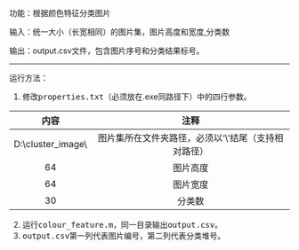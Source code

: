 功能：根据颜色特征分类图片

输入：统一大小（长宽相同）的图片集，图片高度和宽度,分类数

输出：output.csv文件，包含图片序号和分类结果标号。

------

运行方法：

1. 修改<kbd>properties.txt</kbd>（必须放在.exe同路径下）中的四行参数。

|       内容        |                        注释                         |
| :---------------: | :-------------------------------------------------: |
| D:\cluster_image\ | 图片集所在文件夹路径，必须以‘\’结尾（支持相对路径） |
|        64         |                      图片高度                       |
|        64         |                      图片宽度                       |
|        30         |                       分类数                        |

2. 运行<kbd>colour_feature.m</kbd>，同一目录输出<kbd>output.csv</kbd>。
3. <kbd>output.csv</kbd>第一列代表图片编号，第二列代表分类堆号。

